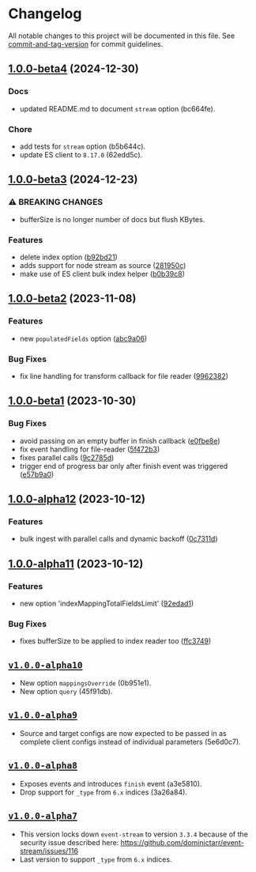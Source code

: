 # Changelog

All notable changes to this project will be documented in this file. See [commit-and-tag-version](https://github.com/absolute-version/commit-and-tag-version) for commit guidelines.

## [1.0.0-beta4](https://github.com/walterra/node-es-transformer/compare/v1.0.0-beta3...v1.0.0-beta4) (2024-12-30)

### Docs

- updated README.md to document `stream` option (bc664fe).

### Chore

- add tests for `stream` option (b5b644c).
- update ES client to `8.17.0` (62edd5c).

## [1.0.0-beta3](https://github.com/walterra/node-es-transformer/compare/v1.0.0-beta2...v1.0.0-beta3) (2024-12-23)

### ⚠ BREAKING CHANGES

- bufferSize is no longer number of docs but flush KBytes.

### Features

- delete index option ([b92bd21](https://github.com/walterra/node-es-transformer/commit/b92bd211ace2eb66aedb06f58ba64e8c23f94aaa))
- adds support for node stream as source ([281950c](https://github.com/walterra/node-es-transformer/commit/281950c12f20a9526f3d1db75ed23cec5255cba4))
- make use of ES client bulk index helper ([b0b39c8](https://github.com/walterra/node-es-transformer/commit/b0b39c8fe95758cc52f8c82caa7ac4bde2cd87a1))

## [1.0.0-beta2](https://github.com/walterra/node-es-transformer/compare/v1.0.0-beta1...v1.0.0-beta2) (2023-11-08)

### Features

- new `populatedFields` option ([abc9a06](https://github.com/walterra/node-es-transformer/commit/abc9a06ee0aade79fd5e4acf93371e7213790cde))

### Bug Fixes

- fix line handling for transform callback for file reader ([9962382](https://github.com/walterra/node-es-transformer/commit/99623824ef80fff2956bf9b90164395f8854ebe3))

## [1.0.0-beta1](https://github.com/walterra/node-es-transformer/compare/v1.0.0-alpha12...v1.0.0-beta1) (2023-10-30)

### Bug Fixes

- avoid passing on an empty buffer in finish callback ([e0fbe8e](https://github.com/walterra/node-es-transformer/commit/e0fbe8e47a876af2d601fbe74521e46dbc0dc750))
- fix event handling for file-reader ([5f472b3](https://github.com/walterra/node-es-transformer/commit/5f472b37f647bb0320653f8333ccec984483c12f))
- fixes parallel calls ([9c2785d](https://github.com/walterra/node-es-transformer/commit/9c2785d592ff5ee825799f4fe0a0dbaed54ddd15))
- trigger end of progress bar only after finish event was triggered ([e57b9a0](https://github.com/walterra/node-es-transformer/commit/e57b9a0954c8e98cc8b724ba9dca546e1f443d59))

## [1.0.0-alpha12](https://github.com/walterra/node-es-transformer/compare/v1.0.0-alpha11...v1.0.0-alpha12) (2023-10-12)

### Features

- bulk ingest with parallel calls and dynamic backoff ([0c7311d](https://github.com/walterra/node-es-transformer/commit/0c7311daf19b0da1a59a8698a9dd9b240ca20c21))

## [1.0.0-alpha11](https://github.com/walterra/node-es-transformer/compare/v1.0.0-alpha10...v1.0.0-alpha11) (2023-10-12)

### Features

- new option 'indexMappingTotalFieldsLimit' ([92edad1](https://github.com/walterra/node-es-transformer/commit/92edad18da7186d3881fc181e6e88b7929bed2d4))

### Bug Fixes

- fixes bufferSize to be applied to index reader too ([ffc3749](https://github.com/walterra/node-es-transformer/commit/ffc3749e296cd39f39924571c197986addc756ff))

## [`v1.0.0-alpha10`](https://github.com/walterra/node-es-transformer/releases/tag/v1.0.0-alpha10)

- New option `mappingsOverride` (0b951e1).
- New option `query` (45f91db).

## [`v1.0.0-alpha9`](https://github.com/walterra/node-es-transformer/releases/tag/v1.0.0-alpha9)

- Source and target configs are now expected to be passed in as complete client configs instead of individual parameters (5e6d0c7).

## [`v1.0.0-alpha8`](https://github.com/walterra/node-es-transformer/releases/tag/v1.0.0-alpha8)

- Exposes events and introduces `finish` event (a3e5810).
- Drop support for `_type` from `6.x` indices (3a26a84).

## [`v1.0.0-alpha7`](https://github.com/walterra/node-es-transformer/releases/tag/v1.0.0-alpha7)

- This version locks down `event-stream` to version `3.3.4` because of the security issue described here: https://github.com/dominictarr/event-stream/issues/116
- Last version to support `_type` from `6.x` indices.
